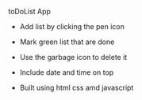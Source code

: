 toDoList App 

- Add list by clicking the pen icon 
  
- Mark green list that are done 
  
- Use the garbage icon to delete it 

- Include date and time on top 
 
- Built using html css amd javascript 
